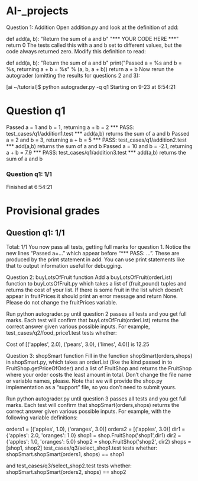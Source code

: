 # AI-_projects

Question 1: Addition
Open addition.py and look at the definition of add:

def add(a, b):
    "Return the sum of a and b"
    "*** YOUR CODE HERE ***"
    return 0
The tests called this with a and b set to different values, but the code always returned zero. Modify this definition to read:

def add(a, b):
    "Return the sum of a and b"
    print("Passed a = %s and b = %s, returning a + b = %s" % (a, b, a + b))
    return a + b
Now rerun the autograder (omitting the results for questions 2 and 3):

[ai ~/tutorial]$ python autograder.py -q q1
Starting on 9-23 at 6:54:21

Question q1
===========
Passed a = 1 and b = 1, returning a + b = 2
*** PASS: test_cases/q1/addition1.test
***     add(a,b) returns the sum of a and b
Passed a = 2 and b = 3, returning a + b = 5
*** PASS: test_cases/q1/addition2.test
***     add(a,b) returns the sum of a and b
Passed a = 10 and b = -2.1, returning a + b = 7.9
*** PASS: test_cases/q1/addition3.test
***     add(a,b) returns the sum of a and b

### Question q1: 1/1 ###


Finished at 6:54:21

Provisional grades
==================
Question q1: 1/1
------------------
Total: 1/1
You now pass all tests, getting full marks for question 1. Notice the new lines “Passed a=…” which appear before “*** PASS: …”. These are produced by the print statement in add. You can use print statements like that to output information useful for debugging.

Question 2: buyLotsOfFruit function
Add a buyLotsOfFruit(orderList) function to buyLotsOfFruit.py which takes a list of (fruit,pound) tuples and returns the cost of your list. If there is some fruit in the list which doesn’t appear in fruitPrices it should print an error message and return None. Please do not change the fruitPrices variable.

Run python autograder.py until question 2 passes all tests and you get full marks. Each test will confirm that buyLotsOfFruit(orderList) returns the correct answer given various possible inputs. For example, test_cases/q2/food_price1.test tests whether:

Cost of [('apples', 2.0), ('pears', 3.0), ('limes', 4.0)] is 12.25

Question 3: shopSmart function
Fill in the function shopSmart(orders,shops) in shopSmart.py, which takes an orderList (like the kind passed in to FruitShop.getPriceOfOrder) and a list of FruitShop and returns the FruitShop where your order costs the least amount in total. Don’t change the file name or variable names, please. Note that we will provide the shop.py implementation as a “support” file, so you don’t need to submit yours.

Run python autograder.py until question 3 passes all tests and you get full marks. Each test will confirm that shopSmart(orders,shops) returns the correct answer given various possible inputs. For example, with the following variable definitions:

orders1 = [('apples', 1.0), ('oranges', 3.0)]
orders2 = [('apples', 3.0)]
dir1 = {'apples': 2.0, 'oranges': 1.0}
shop1 =  shop.FruitShop('shop1',dir1)
dir2 = {'apples': 1.0, 'oranges': 5.0}
shop2 = shop.FruitShop('shop2', dir2)
shops = [shop1, shop2]
test_cases/q3/select_shop1.test tests whether: shopSmart.shopSmart(orders1, shops) == shop1

and test_cases/q3/select_shop2.test tests whether: shopSmart.shopSmart(orders2, shops) == shop2

